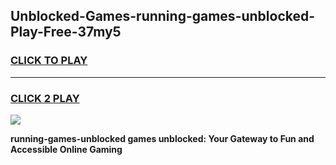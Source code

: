 
## Unblocked-Games-running-games-unblocked-Play-Free-37my5
<h3>
<a href="https://premium76.site?title=running-games-unblocked&ref=21A">CLICK TO PLAY</a></h3>
<hr>

<h3>
<a href="https://premium76.site?title=running-games-unblocked&ref=21A">CLICK 2 PLAY</a>
  
</h3>

<a href="https://premium76.site?title=running-games-unblocked&ref=21A"><img src="https://clearcache.store/games.png"></a>


**running-games-unblocked games unblocked: Your Gateway to Fun and Accessible Online Gaming**
